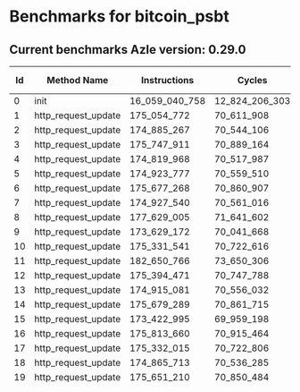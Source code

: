 # Benchmarks for bitcoin_psbt

## Current benchmarks Azle version: 0.29.0

| Id  | Method Name         | Instructions   | Cycles         | USD           | USD/Million Calls | Change                              |
| --- | ------------------- | -------------- | -------------- | ------------- | ----------------- | ----------------------------------- |
| 0   | init                | 16_059_040_758 | 12_824_206_303 | $0.0170519624 | $17_051.96        | <font color="red">+2_678_570</font> |
| 1   | http_request_update | 175_054_772    | 70_611_908     | $0.0000938905 | $93.89            | <font color="red">+136_054</font>   |
| 2   | http_request_update | 174_885_267    | 70_544_106     | $0.0000938004 | $93.80            | <font color="red">+149_350</font>   |
| 3   | http_request_update | 175_747_911    | 70_889_164     | $0.0000942592 | $94.25            | <font color="green">-58_623</font>  |
| 4   | http_request_update | 174_819_968    | 70_517_987     | $0.0000937657 | $93.76            | <font color="green">-189_259</font> |
| 5   | http_request_update | 174_923_777    | 70_559_510     | $0.0000938209 | $93.82            | <font color="red">+37_502</font>    |
| 6   | http_request_update | 175_677_268    | 70_860_907     | $0.0000942216 | $94.22            | <font color="green">-49_717</font>  |
| 7   | http_request_update | 174_927_540    | 70_561_016     | $0.0000938229 | $93.82            | <font color="red">+63_688</font>    |
| 8   | http_request_update | 177_629_005    | 71_641_602     | $0.0000952597 | $95.25            | <font color="green">-15_772</font>  |
| 9   | http_request_update | 173_629_172    | 70_041_668     | $0.0000931323 | $93.13            | <font color="red">+153_725</font>   |
| 10  | http_request_update | 175_331_541    | 70_722_616     | $0.0000940377 | $94.03            | <font color="red">+7_574</font>     |
| 11  | http_request_update | 182_650_766    | 73_650_306     | $0.0000979306 | $97.93            | <font color="green">-83_142</font>  |
| 12  | http_request_update | 175_394_471    | 70_747_788     | $0.0000940712 | $94.07            | <font color="red">+158_885</font>   |
| 13  | http_request_update | 174_915_081    | 70_556_032     | $0.0000938162 | $93.81            | <font color="green">-24_159</font>  |
| 14  | http_request_update | 175_679_289    | 70_861_715     | $0.0000942227 | $94.22            | <font color="red">+114_597</font>   |
| 15  | http_request_update | 173_422_995    | 69_959_198     | $0.0000930226 | $93.02            | <font color="green">-40_316</font>  |
| 16  | http_request_update | 175_813_660    | 70_915_464     | $0.0000942942 | $94.29            | <font color="green">-57_869</font>  |
| 17  | http_request_update | 175_332_015    | 70_722_806     | $0.0000940380 | $94.03            | <font color="green">-36_321</font>  |
| 18  | http_request_update | 174_865_713    | 70_536_285     | $0.0000937900 | $93.78            | <font color="green">-120_258</font> |
| 19  | http_request_update | 175_651_210    | 70_850_484     | $0.0000942078 | $94.20            | <font color="green">-33_254</font>  |
| 20  | http_request_update | 173_559_635    | 70_013_854     | $0.0000930953 | $93.09            | <font color="red">+79_108</font>    |
| 21  | http_request_update | 173_504_072    | 69_991_628     | $0.0000930658 | $93.06            | <font color="green">-21_260</font>  |

## Baseline benchmarks Azle version: 0.28.0

| Id  | Method Name         | Instructions   | Cycles         | USD           | USD/Million Calls |
| --- | ------------------- | -------------- | -------------- | ------------- | ----------------- |
| 0   | init                | 16_056_362_188 | 12_823_134_875 | $0.0170505377 | $17_050.53        |
| 1   | http_request_update | 174_918_718    | 70_557_487     | $0.0000938182 | $93.81            |
| 2   | http_request_update | 174_735_917    | 70_484_366     | $0.0000937209 | $93.72            |
| 3   | http_request_update | 175_806_534    | 70_912_613     | $0.0000942904 | $94.29            |
| 4   | http_request_update | 175_009_227    | 70_593_690     | $0.0000938663 | $93.86            |
| 5   | http_request_update | 174_886_275    | 70_544_510     | $0.0000938009 | $93.80            |
| 6   | http_request_update | 175_726_985    | 70_880_794     | $0.0000942481 | $94.24            |
| 7   | http_request_update | 174_863_852    | 70_535_540     | $0.0000937890 | $93.78            |
| 8   | http_request_update | 177_644_777    | 71_647_910     | $0.0000952681 | $95.26            |
| 9   | http_request_update | 173_475_447    | 69_980_178     | $0.0000930505 | $93.05            |
| 10  | http_request_update | 175_323_967    | 70_719_586     | $0.0000940337 | $94.03            |
| 11  | http_request_update | 182_733_908    | 73_683_563     | $0.0000979748 | $97.97            |
| 12  | http_request_update | 175_235_586    | 70_684_234     | $0.0000939867 | $93.98            |
| 13  | http_request_update | 174_939_240    | 70_565_696     | $0.0000938291 | $93.82            |
| 14  | http_request_update | 175_564_692    | 70_815_876     | $0.0000941617 | $94.16            |
| 15  | http_request_update | 173_463_311    | 69_975_324     | $0.0000930441 | $93.04            |
| 16  | http_request_update | 175_871_529    | 70_938_611     | $0.0000943249 | $94.32            |
| 17  | http_request_update | 175_368_336    | 70_737_334     | $0.0000940573 | $94.05            |
| 18  | http_request_update | 174_985_971    | 70_584_388     | $0.0000938539 | $93.85            |
| 19  | http_request_update | 175_684_464    | 70_863_785     | $0.0000942254 | $94.22            |
| 20  | http_request_update | 173_480_527    | 69_982_210     | $0.0000930532 | $93.05            |
| 21  | http_request_update | 173_525_332    | 70_000_132     | $0.0000930771 | $93.07            |

---

**Note on calculations:**

- Cycles are calculated using the formula: base_fee + (per_instruction_fee \* number_of_instructions) + (additional_fee_per_billion \* floor(number_of_instructions / 1_000_000_000))
- base_fee: 590_000 cycles
- per_instruction_fee: 0.4 cycles
- additional_fee_per_billion: 400_000_000 cycles per billion instructions
- USD value is derived from the total cycles, where 1 trillion cycles = 1 XDR, and 1 XDR = $1.329670 (as of October 24, 2024)

For the most up-to-date XDR to USD conversion rate, please refer to the [IMF website](https://www.imf.org/external/np/fin/data/rms_sdrv.aspx).
For the most current fee information, please check the [official documentation](https://internetcomputer.org/docs/current/developer-docs/gas-cost#execution).
